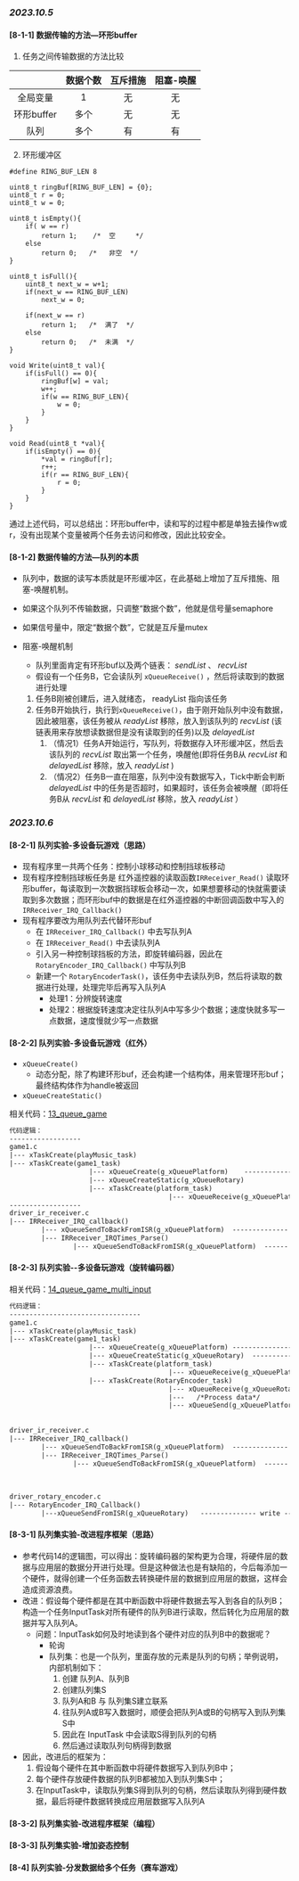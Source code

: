 ### *2023.10.5*  
#### [8-1-1] 数据传输的方法—环形buffer  
1. 任务之间传输数据的方法比较  

|  | 数据个数 | 互斥措施 | 阻塞-唤醒 | 
| :----:| :----: | :----: |:----:|
| 全局变量 | 1 | 无 | 无|
| 环形buffer | 多个 | 无 | 无|
| 队列 | 多个 | 有 |有|  

2. 环形缓冲区  
   
``` CC 
#define RING_BUF_LEN 8

uint8_t ringBuf[RING_BUF_LEN] = {0};
uint8_t r = 0;
uint8_t w = 0;

uint8_t isEmpty(){
    if( w == r)
        return 1;    /*  空     */
    else
        return 0;   /*   非空  */
}

uint8_t isFull(){
    uint8_t next_w = w+1;
    if(next_w == RING_BUF_LEN)
        next_w = 0;

    if(next_w == r)
        return 1;   /*  满了  */
    else 
        return 0;   /*  未满  */
}

void Write(uint8_t val){
    if(isFull() == 0){
        ringBuf[w] = val;
        w++;
        if(w == RING_BUF_LEN){
            w = 0;
        }
    }
}

void Read(uint8_t *val){
    if(isEmpty() == 0){
        *val = ringBuf[r];
        r++;
        if(r == RING_BUF_LEN){
            r = 0;
        }
    }
}
```
通过上述代码，可以总结出：环形buffer中，读和写的过程中都是单独去操作w或r，没有出现某个变量被两个任务去访问和修改，因此比较安全。



#### [8-1-2] 数据传输的方法—队列的本质
- 队列中，数据的读写本质就是环形缓冲区，在此基础上增加了互斥措施、阻塞-唤醒机制。  
- 如果这个队列不传输数据，只调整“数据个数”，他就是信号量semaphore
- 如果信号量中，限定“数据个数”，它就是互斥量mutex
  
- 阻塞-唤醒机制
  - 队列里面肯定有环形buf以及两个链表： *sendList* 、 *recvList* 
  - 假设有一个任务B，它会读队列 `xQueueReceive()` ，然后将读取到的数据进行处理
  1. 任务B刚被创建后，进入就绪态， readyList 指向该任务
  2. 任务B开始执行，执行到`xQueueReceive()`，由于刚开始队列中没有数据，因此被阻塞，该任务被从 *readyList* 移除，放入到该队列的 *recvList* (该链表用来存放想读数据但是没有读取到的任务)以及 *delayedList* 
     1. （情况1）任务A开始运行，写队列，将数据存入环形缓冲区，然后去该队列的 *recvList* 取出第一个任务，唤醒他(即将任务B从 *recvList* 和 *delayedList* 移除，放入 *readyList* )
     2. （情况2）任务B一直在阻塞，队列中没有数据写入，Tick中断会判断 *delayedList* 中的任务是否超时，如果超时，该任务会被唤醒（即将任务B从 *recvList* 和 *delayedList* 移除，放入 *readyList* ）
  
  



### *2023.10.6*  

#### [8-2-1] 队列实验-多设备玩游戏（思路）
- 现有程序里一共两个任务：控制小球移动和控制挡球板移动
- 现有程序控制挡球板任务是 红外遥控器的读取函数`IRReceiver_Read()` 读取环形buffer，每读取到一次数据挡球板会移动一次，如果想要移动的快就需要读取到多次数据；而环形buf中的数据是在红外遥控器的中断回调函数中写入的 `IRReceiver_IRQ_Callback()`
- 现有程序要改为用队列去代替环形buf
  - 在 `IRReceiver_IRQ_Callback()` 中去写队列A
  - 在 `IRReceiver_Read()` 中去读队列A
  - 引入另一种控制球挡板的方法，即旋转编码器，因此在 `RotaryEncoder_IRQ_Callback()` 中写队列B
  - 新建一个 `RotaryEncoderTask()`，该任务中去读队列B，然后将读取的数据进行处理，处理完毕后再写入队列A
    - 处理1：分辨旋转速度
    - 处理2：根据旋转速度决定往队列A中写多少个数据；速度快就多写一点数据，速度慢就少写一点数据
  





#### [8-2-2] 队列实验-多设备玩游戏（红外）

- `xQueueCreate()`
  - 动态分配，除了构建环形buf，还会构建一个结构体，用来管理环形buf；最终结构体作为handle被返回
- `xQueueCreateStatic()`

相关代码：[13_queue_game](../MDK5/13_queue_game/nwatch/game1.c) 

``` txt
代码逻辑：
------------------  
game1.c
|--- xTaskCreate(playMusic_task)
|--- xTaskCreate(game1_task)
                    |--- xQueueCreate(g_xQueuePlatform)    -----------------------------|
                    |--- xQueueCreateStatic(g_xQueueRotary)                             |
                    |--- xTaskCreate(platform_task)                                     |
                                        |--- xQueueReceive(g_xQueuePlatform)  ---read---|
------------------                                                                      |
driver_ir_receiver.c                                                                    |
|--- IRReceiver_IRQ_callback()                                                          |
        |--- xQueueSendToBackFromISR(g_xQueuePlatform)  -------------- write -----------|  // 如果是重复码
        |--- IRReceiver_IRQTimes_Parse()                                                |
                |--- xQueueSendToBackFromISR(g_xQueuePlatform)  ------ write -----------|   

```


#### [8-2-3] 队列实验--多设备玩游戏（旋转编码器）

相关代码：[14_queue_game_multi_input](../MDK5/14_queue_game_multi_input/) 

``` txt
代码逻辑：
---------------------------------    
game1.c
|--- xTaskCreate(playMusic_task)
|--- xTaskCreate(game1_task)
                    |--- xQueueCreate(g_xQueuePlatform) -------------------------------------|
                    |--- xQueueCreateStatic(g_xQueueRotary)  --------------------------|     |
                    |--- xTaskCreate(platform_task)                                    |     |
                                        |--- xQueueReceive(g_xQueuePlatform)  --- read-|---<-|
                    |--- xTaskCreate(RotaryEncoder_task)                               |     |
                                        |--- xQueueReceive(g_xQueueRotary) --- read -<-|     |  // 从队列B取数，
                                        |---   /*Process data*/                        |     |  // 然后处理后转为应用层相关的数据，
                                        |--- xQueueSend(g_xQueuePlatform) --- write ---|--->-|  // 存入队列A
                                                                                       |     | 
                                                                                       |     |
driver_ir_receiver.c                                                                   |     |
|--- IRReceiver_IRQ_callback()                                                         |     |
        |--- xQueueSendToBackFromISR(g_xQueuePlatform)  -------------- write ----------|--->-|  // 如果是重复码
        |--- IRReceiver_IRQTimes_Parse()                                               |     |
                |--- xQueueSendToBackFromISR(g_xQueuePlatform)  ------ write ----------|--->-|  // 把红外遥控器的键值转为游戏控制的按键然后写入队列A
                                                                                       | 
                                                                                       |    
                                                                                       |
driver_rotary_encoder.c                                                                | 
|--- RotaryEncoder_IRQ_Callback()                                                      |
        |---xQueueSendFromISR(g_xQueueRotary)   -------------- write -->-->-->-->-->-->|        // 旋转编码器将硬件相关的数据写入队列B

```


#### [8-3-1] 队列集实验-改进程序框架（思路）
-  参考代码14的逻辑图，可以得出：旋转编码器的架构更为合理，将硬件层的数据与应用层的数据分开进行处理。但是这种做法也是有缺陷的，今后每添加一个硬件，就得创建一个任务函数去转换硬件层的数据到应用层的数据，这样会造成资源浪费。
-  改进：假设每个硬件都是在其中断函数中将硬件数据去写入到各自的队列B；构造一个任务InputTask对所有硬件的队列B进行读取，然后转化为应用层的数据并写入队列A。
   -  问题：InputTask如何及时地读到各个硬件对应的队列B中的数据呢？
      -  轮询
      -  队列集：也是一个队列，里面存放的元素是队列的句柄；举例说明，内部机制如下：
           1. 创建 队列A、队列B
           2. 创建队列集S
           3. 队列A和B 与 队列集S建立联系
           4. 往队列A或B写入数据时，顺便会把队列A或B的句柄写入到队列集S中
           5. 因此在 InputTask 中会读取S得到队列的句柄
           6. 然后通过读取队列句柄得到数据
- 因此，改进后的框架为： 
  1. 假设每个硬件在其中断函数中将硬件数据写入到队列B中；
  2.  每个硬件存放硬件数据的队列B都被加入到队列集S中；
  3.  在InputTask中，读取队列集S得到队列的句柄，然后读取队列得到硬件数据，最后将硬件数据转换成应用层数据写入队列A




#### [8-3-2] 队列集实验-改进程序框架（编程）





#### [8-3-3] 队列集实验-增加姿态控制






#### [8-4] 队列实验-分发数据给多个任务（赛车游戏）





